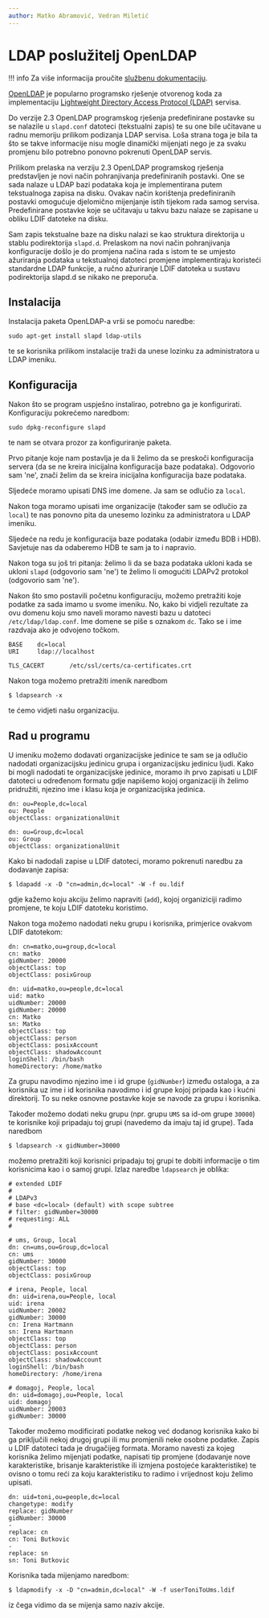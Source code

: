```yaml
---
author: Matko Abramović, Vedran Miletić
---
```


# LDAP poslužitelj OpenLDAP

!!! info
    Za više informacija proučite [službenu dokumentaciju](https://www.openldap.org/doc/).

[OpenLDAP](https://www.openldap.org/) je popularno programsko rješenje otvorenog koda za implementaciju [Lightweight Directory Access Protocol (LDAP)](https://ldap.com/learn-about-ldap/) servisa.

Do verzije 2.3 OpenLDAP programskog rješenja predefinirane postavke su se nalazile u `slapd.conf` datoteci (tekstualni zapis) te su one bile učitavane u radnu memoriju prilikom podizanja LDAP servisa. Loša strana toga je bila ta što se takve informacije nisu mogle dinamički mijenjati nego je za svaku promjenu bilo potrebno ponovno pokrenuti OpenLDAP servis.

Prilikom prelaska na verziju 2.3 OpenLDAP programskog rješenja predstavljen je novi način pohranjivanja predefiniranih postavki. One se sada nalaze u LDAP bazi podataka koja je implementirana putem tekstualnoga zapisa na disku. Ovakav način korištenja predefiniranih postavki omogućuje djelomično mijenjanje istih tijekom rada samog servisa. Predefinirane postavke koje se učitavaju u takvu bazu nalaze se zapisane u obliku LDIF datoteke na disku.

Sam zapis tekstualne baze na disku nalazi se kao struktura direktorija u stablu podirektorija `slapd.d`. Prelaskom na novi način pohranjivanja konfiguracije došlo je do promjena načina rada s istom te se umjesto ažuriranja podataka u tekstualnoj datoteci promjene implementiraju koristeći standardne LDAP funkcije, a ručno ažuriranje LDIF datoteka u sustavu podirektorija slapd.d se nikako ne preporuča.

## Instalacija

Instalacija paketa OpenLDAP-a vrši se pomoću naredbe:

``` shell
sudo apt-get install slapd ldap-utils
```

te se korisnika prilikom instalacije traži da unese lozinku za administratora u LDAP imeniku.

## Konfiguracija

Nakon što se program uspješno instalirao, potrebno ga je konfigurirati. Konfiguraciju pokrećemo naredbom:

``` shell
sudo dpkg-reconfigure slapd
```

te nam se otvara prozor za konfiguriranje paketa.

Prvo pitanje koje nam postavlja je da li želimo da se preskoči konfiguracija servera (da se ne kreira inicijalna konfiguracija baze podataka). Odgovorio sam 'ne', znači želim da se kreira inicijalna konfiguracija baze podataka.

Sljedeće moramo upisati DNS ime domene. Ja sam se odlučio za `local`.

Nakon toga moramo upisati ime organizacije (također sam se odlučio za `local`) te nas ponovno pita da unesemo lozinku za administratora u LDAP imeniku.

Sljedeće na redu je konfiguracija baze podataka (odabir između BDB i HDB). Savjetuje nas da odaberemo HDB te sam ja to i napravio.

Nakon toga su još tri pitanja: želimo li da se baza podataka ukloni kada se ukloni `slapd` (odgovorio sam 'ne') te želimo li omogućiti LDAPv2 protokol (odgovorio sam 'ne').

Nakon što smo postavili početnu konfiguraciju, možemo pretražiti koje podatke za sada imamo u svome imeniku. No, kako bi vidjeli rezultate za ovu domenu koju smo naveli moramo navesti bazu u datoteci `/etc/ldap/ldap.conf`. Ime domene se piše s oznakom `dc`. Tako se i ime razdvaja ako je odvojeno točkom.

``` apacheconf
BASE    dc=local
URI     ldap://localhost

TLS_CACERT       /etc/ssl/certs/ca-certificates.crt
```

Nakon toga možemo pretražiti imenik naredbom

``` shell
$ ldapsearch -x
```

te ćemo vidjeti našu organizaciju.

## Rad u programu

U imeniku možemo dodavati organizacijske jedinice te sam se ja odlučio nadodati organizacijsku jedinicu grupa i organizacijsku jedinicu ljudi. Kako bi mogli nadodati te organizacijske jedinice, moramo ih prvo zapisati u LDIF datoteci u određenom formatu gdje napišemo kojoj organizaciji ih želimo pridružiti, njezino ime i klasu koja je organizacijska jedinica.

``` ldif
dn: ou=People,dc=local
ou: People
objectClass: organizationalUnit

dn: ou=Group,dc=local
ou: Group
objectClass: organizationalUnit
```

Kako bi nadodali zapise u LDIF datoteci, moramo pokrenuti naredbu za dodavanje zapisa:

``` shell
$ ldapadd -x -D "cn=admin,dc=local" -W -f ou.ldif
```

gdje kažemo koju akciju želimo napraviti (`add`), kojoj organiziciji radimo promjene, te koju LDIF datoteku koristimo.

Nakon toga možemo nadodati neku grupu i korisnika, primjerice ovakvom LDIF datotekom:

``` ldif
dn: cn=matko,ou=group,dc=local
cn: matko
gidNumber: 20000
objectClass: top
objectClass: posixGroup

dn: uid=matko,ou=people,dc=local
uid: matko
uidNumber: 20000
gidNumber: 20000
cn: Matko
sn: Matko
objectClass: top
objectClass: person
objectClass: posixAccount
objectClass: shadowAccount
loginShell: /bin/bash
homeDirectory: /home/matko
```

Za grupu navodimo njezino ime i id grupe (`gidNumber`) između ostaloga, a za korisnika uz ime i id korisnika navodimo i id grupe kojoj pripada kao i kućni direktorij. To su neke osnovne postavke koje se navode za grupu i korisnika.

Također možemo dodati neku grupu (npr. grupu `UMS` sa id-om grupe `30000`) te korisnike koji pripadaju toj grupi (navedemo da imaju taj id grupe). Tada naredbom

``` shell
$ ldapsearch -x gidNumber=30000
```

možemo pretražiti koji korisnici pripadaju toj grupi te dobiti informacije o tim korisnicima kao i o samoj grupi. Izlaz naredbe `ldapsearch` je oblika:

``` ldif
# extended LDIF
#
# LDAPv3
# base <dc=local> (default) with scope subtree
# filter: gidNumber=30000
# requesting: ALL
#

# ums, Group, local
dn: cn=ums,ou=Group,dc=local
cn: ums
gidNumber: 30000
objectClass: top
objectClass: posixGroup

# irena, People, local
dn: uid=irena,ou=People, local
uid: irena
uidNumber: 20002
gidNumber: 30000
cn: Irena Hartmann
sn: Irena Hartmann
objectClass: top
objectClass: person
objectClass: posixAccount
objectClass: shadowAccount
loginShell: /bin/bash
homeDirectory: /home/irena

# domagoj, People, local
dn: uid=domagoj,ou=People, local
uid: domagoj
uidNumber: 20003
gidNumber: 30000
```

Također možemo modificirati podatke nekog već dodanog korisnika kako bi ga priključili nekoj drugoj grupi ili mu promjenili neke osobne podatke. Zapis u LDIF datoteci tada je drugačijeg formata. Moramo navesti za kojeg korisnika želimo mijenjati podatke, napisati tip promjene (dodavanje nove karakteristike, brisanje karakteristike ili izmjena postojeće karakteristike) te ovisno o tomu reći za koju karakteristiku to radimo i vrijednost koju želimo upisati.

``` ldif
dn: uid=toni,ou=people,dc=local
changetype: modify
replace: gidNumber
gidNumber: 30000
-
replace: cn
cn: Toni Butkovic
-
replace: sn
sn: Toni Butkovic
```

Korisnika tada mijenjamo naredbom:

``` shell
$ ldapmodify -x -D "cn=admin,dc=local" -W -f userToniToUms.ldif
```

iz čega vidimo da se mijenja samo naziv akcije.

